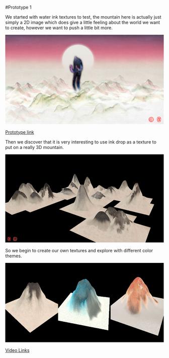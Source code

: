 #Prototype 1


We started with water ink textures to test, the mountain here is actually just simply a 2D image which does give a little feeling about the world we want to create, however we want to push a little bit more.

![Example Image](project_images/prototypes/test1_texture.jpg?raw=true "Example Image")

[Prototype link]('http://www.bongiovi.tw/kuafu/prototypes/01', 'Prototype 1')

Then we discover that it is very interesting to use ink drop as a texture to put on a really 3D mountain. 

![Example Image](project_images/prototypes/prototypeInkDropTexture.jpg?raw=true "Example Image")

So we begin to create our own textures and explore with different color themes.

![Example Image](project_images/prototypes/mountainsWithTextures.jpg?raw=true "Example Image")

[Video Links]('https://vimeo.com/78071687', 'Ink drops')
